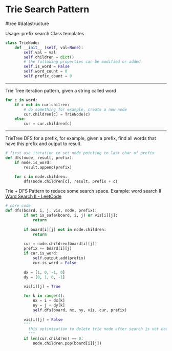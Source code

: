 # Trie Search Pattern
#tree
#datastructure

Usage: prefix search
Class templates
```py
class TrieNode:
	def __init__ (self, val=None):
		self.val = val
		self.children = dict()
		# the following properties can be modified or added
		self.is_word = False
		self.word_count = 0
		self.prefix_count = 0
```

- - - -
Trie Tree iteration pattern, given a string called word
```py
for c in word:
	if c not in cur.chilren:
		# do something for example, create a new node
		cur.children[c] = TrieNode(c)
	else:
		cur = cur.children[c]
```

- - - -
TrieTree DFS for a prefix, for example, given a prefix, find all words that have this prefix and output to result.
```py
# first use iteration to set node pointing to last char of prefix
def dfs(node, result, prefix):
    if node.is_word:
        result.append(prefix)

    for c in node.children:
        dfs(node.children[c], result, prefix + c)
```

Trie + DFS Pattern to reduce some search space. 
Example: word search II [Word Search II - LeetCode](https://leetcode.com/problems/word-search-ii/)
```py
# core code 
def dfs(board, i, j, vis, node, prefix):
        if not is_safe(board, i, j) or vis[i][j]:
            return
        
        if board[i][j] not in node.children:
            return
        
        cur = node.children[board[i][j]]
        prefix += board[i][j]
        if cur.is_word:
            self.output.add(prefix)
            cur.is_word = False
        
        dx = [1, 0, -1, 0]
        dy = [0, 1, 0, -1]
        
        vis[i][j] = True

        for k in range(4):
            nx = i + dx[k]
            ny = j + dy[k]
            self.dfs(board, nx, ny, vis, cur, prefix)
            
        vis[i][j] = False
        """
		  this optimization to delete trie node after search is not needed in an actual interview
		  """
        if len(cur.children) == 0:
            node.children.pop(board[i][j])
```

